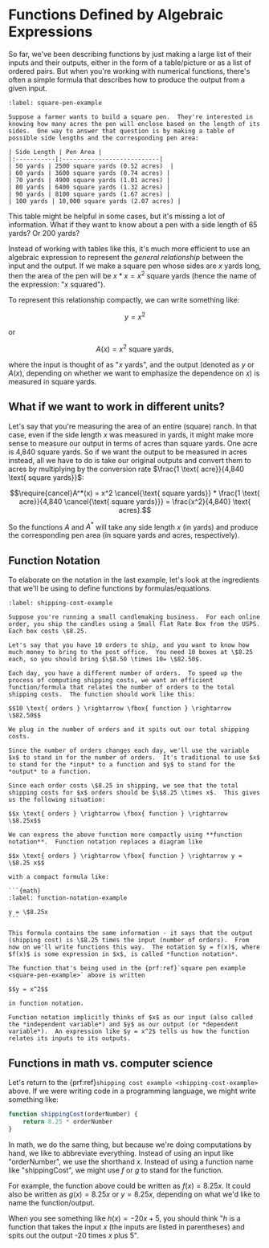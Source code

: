 # Functions Defined by Algebraic Expressions

So far, we've been describing functions by just making a large list of their inputs and their outputs, either in the form of a table/picture or as a list of ordered pairs.  But when you're working with numerical functions, there's often a simple formula that describes how to produce the output from a given input.

```{prf:example}
:label: square-pen-example

Suppose a farmer wants to build a square pen.  They're interested in knowing how many acres the pen will enclose based on the length of its sides.  One way to answer that question is by making a table of possible side lengths and the corresponding pen area:

| Side Length | Pen Area |
|:-----------|:---------------------------|
| 50 yards | 2500 square yards (0.52 acres)  |
| 60 yards | 3600 square yards (0.74 acres) |
| 70 yards | 4900 square yards (1.01 acres) |
| 80 yards | 6400 square yards (1.32 acres) |
| 90 yards | 8100 square yards (1.67 acres) |
| 100 yards | 10,000 square yards (2.07 acres) |
```

This table might be helpful in some cases, but it's missing a lot of information.  What if they want to know about a pen with a side length of 65 yards?  Or 200 yards?

Instead of working with tables like this, it's much more efficient to use an algebraic expression to represent the *general relationship* between the input and the output.  If we make a square pen whose sides are $x$ yards long, then the area of the pen will be $x*x = x^2$ square yards (hence the name of the expression: "$x$ squared").

To represent this relationship compactly, we can write something like:

$$y = x^2$$

or

$$A(x) = x^2 \text{ square yards},$$

where the input is thought of as "$x$ yards", and the output (denoted as $y$ or $A(x)$, depending on whether we want to emphasize the dependence on $x$) is measured in square yards.

## What if we want to work in different units?

Let's say that you're measuring the area of an entire (square) ranch.  In that case, even if the side length $x$ was measured in yards, it might make more sense to measure our output in terms of acres than square yards.  One acre is 4,840 square yards.  So if we want the output to be measured in acres instead, all we have to do is take our original outputs and convert them to acres by multiplying by the conversion rate $\frac{1 \text{ acre}}{4,840 \text{ square yards}}$:

$$\require{cancel}A^*(x) = x^2 \cancel{\text{ square yards}} * \frac{1 \text{ acre}}{4,840 \cancel{\text{ square yards}}} = \frac{x^2}{4,840} \text{ acres}.$$

So the functions $A$ and $A^*$ will take any side length $x$ (in yards) and produce the corresponding pen area (in square yards and acres, respectively).

## Function Notation

To elaborate on the notation in the last example, let's look at the ingredients that we'll be using to define functions by formulas/equations.

````{prf:example}
:label: shipping-cost-example

Suppose you're running a small candlemaking business.  For each online order, you ship the candles using a Small Flat Rate Box from the USPS.  Each box costs \$8.25.

Let's say that you have 10 orders to ship, and you want to know how much money to bring to the post office.  You need 10 boxes at \$8.25 each, so you should bring $\$8.50 \times 10= \$82.50$.

Each day, you have a different number of orders.  To speed up the process of computing shipping costs, we want an efficient function/formula that relates the number of orders to the total shipping costs.  The function should work like this:

$$10 \text{ orders } \rightarrow \fbox{ function } \rightarrow \$82.50$$

We plug in the number of orders and it spits out our total shipping costs.  

Since the number of orders changes each day, we'll use the variable $x$ to stand in for the number of orders.  It's traditional to use $x$ to stand for the *input* to a function and $y$ to stand for the *output* to a function.

Since each order costs \$8.25 in shipping, we see that the total shipping costs for $x$ orders should be $\$8.25 \times x$.  This gives us the following situation:

$$x \text{ orders } \rightarrow \fbox{ function } \rightarrow \$8.25x$$

We can express the above function more compactly using **function notation**.  Function notation replaces a diagram like
 
$$x \text{ orders } \rightarrow \fbox{ function } \rightarrow y = \$8.25 x$$

with a compact formula like:

```{math}
:label: function-notation-example

y = \$8.25x
```

This formula contains the same information - it says that the output (shipping cost) is \$8.25 times the input (number of orders).  From now on we'll write functions this way.  The notation $y = f(x)$, where $f(x)$ is some expression in $x$, is called *function notation*.
````

```{prf:example}
The function that's being used in the {prf:ref}`square pen example <square-pen-example>` above is written

$$y = x^2$$

in function notation.
```

```{prf:remark}
Function notation implicitly thinks of $x$ as our input (also called the *independent variable*) and $y$ as our output (or *dependent variable*).  An expression like $y = x^2$ tells us how the function relates its inputs to its outputs.
```

## Functions in math vs. computer science

Let's return to the {prf:ref}`shipping cost example <shipping-cost-example>` above.  If we were writing code in a programming language, we might write something like:

``` javascript
function shippingCost(orderNumber) {
    return 8.25 * orderNumber
}
```

In math, we do the same thing, but because we're doing computations by hand, we like to abbreviate everything.  Instead of using an input like "orderNumber", we use the shorthand $x$.  Instead of using a function name like "shippingCost", we might use $f$ or $g$ to stand for the function.

For example, the function above could be written as $f(x) = 8.25 x$.  It could also be written as $g(x) = 8.25 x$ or $y = 8.25 x$, depending on what we'd like to name the function/output.

When you see something like $h(x) = -20x + 5$, you should think "$h$ is a function that takes the input $x$ (the inputs are listed in parentheses) and spits out the output -20 times $x$ plus 5".
